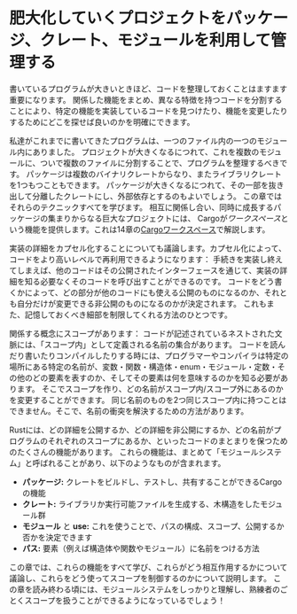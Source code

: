 <!--
# Managing Growing Projects with Packages, Crates, and Modules
-->
# 肥大化していくプロジェクトをパッケージ、クレート、モジュールを利用して管理する

<!--
As you write large programs, organizing your code will become increasingly
important. By grouping related functionality and separating code with distinct
features, you’ll clarify where to find code that implements a particular
feature and where to go to change how a feature works.
-->
書いているプログラムが大きいときほど、コードを整理しておくことはますます重要になります。
関係した機能をまとめ、異なる特徴を持つコードを分割することにより、特定の機能を実装しているコードを見つけたり、機能を変更したりするためにどこを探せば良いのかを明確にできます。

<!--
The programs we’ve written so far have been in one module in one file. As a
project grows, you should organize code by splitting it into multiple modules
and then multiple files. A package can contain multiple binary crates and
optionally one library crate. As a package grows, you can extract parts into
separate crates that become external dependencies. This chapter covers all
these techniques. For very large projects comprising a set of interrelated
packages that evolve together, Cargo provides *workspaces*, which we’ll cover
in the [“Cargo Workspaces”][workspaces] section in Chapter 14.
-->
私達がこれまでに書いてきたプログラムは、一つのファイル内の一つのモジュール内にありました。
プロジェクトが大きくなるにつれて、これを複数のモジュールに、ついで複数のファイルに分割することで、プログラムを整理するべきです。
パッケージは複数のバイナリクレートからなり、またライブラリクレートを1つもつこともできます。
パッケージが大きくなるにつれて、その一部を抜き出して分離したクレートにし、外部依存とするのもよいでしょう。
この章ではそれらのテクニックすべてを学びます。
相互に関係し合い、同時に成長するパッケージの集まりからなる巨大なプロジェクトには、
Cargoが*ワークスペース*という機能を提供します。これは14章の[Cargoワークスペース][workspaces]で解説します。

<!--
We’ll also discuss encapsulating implementation details, which lets you reuse
code at a higher level: once you’ve implemented an operation, other code can
call your code via its public interface without having to know how the
implementation works. The way you write code defines which parts are public for
other code to use and which parts are private implementation details that you
reserve the right to change. This is another way to limit the amount of detail
you have to keep in your head.
-->
実装の詳細をカプセル化することについても議論します。カプセル化によって、コードをより高いレベルで再利用できるようになります：
手続きを実装し終えてしまえば、他のコードはその公開されたインターフェースを通じて、実装の詳細を知る必要なくそのコードを呼び出すことができるのです。
コードをどう書くかによって、どの部分が他のコードにも使える公開のものになるのか、それとも自分だけが変更できる非公開のものになるのかが決定されます。
これもまた、記憶しておくべき細部を制限してくれる方法のひとつです。

<!--
A related concept is scope: the nested context in which code is written has a
set of names that are defined as “in scope.” When reading, writing, and
compiling code, programmers and compilers need to know whether a particular
name at a particular spot refers to a variable, function, struct, enum, module,
constant, or other item and what that item means. You can create scopes and
change which names are in or out of scope. You can’t have two items with the
same name in the same scope; tools are available to resolve name conflicts.
-->
関係する概念にスコープがあります：
コードが記述されているネストされた文脈には、「スコープ内」として定義される名前の集合があります。
コードを読んだり書いたりコンパイルしたりする時には、プログラマーやコンパイラは特定の場所にある特定の名前が、変数・関数・構造体・enum・モジュール・定数・その他のどの要素を表すのか、そしてその要素は何を意味するのかを知る必要があります。
そこでスコープを作り、どの名前がスコープ内/スコープ外にあるのかを変更することができます。
同じ名前のものを2つ同じスコープ内に持つことはできません。そこで、名前の衝突を解決するための方法があります。

<!--
Rust has a number of features that allow you to manage your code’s
organization, including which details are exposed, which details are private,
and what names are in each scope in your programs. These features, sometimes
collectively referred to as the *module system*, include:
-->
Rustには、どの詳細を公開するか、どの詳細を非公開にするか、どの名前がプログラムのそれぞれのスコープにあるか、といったコードのまとまりを保つためのたくさんの機能があります。
これらの機能は、まとめて「モジュールシステム」と呼ばれることがあり、以下のようなものが含まれます。

<!--
* **Packages:** A Cargo feature that lets you build, test, and share crates
* **Crates:** A tree of modules that produces a library or executable
* **Modules** and **use:** Let you control the organization, scope, and
  privacy of paths
* **Paths:** A way of naming an item, such as a struct, function, or module
-->
* **パッケージ:** クレートをビルドし、テストし、共有することができるCargoの機能
* **クレート:** ライブラリか実行可能ファイルを生成する、木構造をしたモジュール群
* **モジュール** と **use:** これを使うことで、パスの構成、スコープ、公開するか否かを決定できます
* **パス:** 要素（例えば構造体や関数やモジュール）に名前をつける方法

<!--
In this chapter, we’ll cover all these features, discuss how they interact, and
explain how to use them to manage scope. By the end, you should have a solid
understanding of the module system and be able to work with scopes like a pro!
-->
この章では、これらの機能をすべて学び、これらがどう相互作用するかについて議論し、これらをどう使ってスコープを制御するのかについて説明します。
この章を読み終わる頃には、モジュールシステムをしっかりと理解し、熟練者のごとくスコープを扱うことができるようになっているでしょう！

[workspaces]: ch14-03-cargo-workspaces.html
